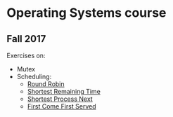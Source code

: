 # Operating Systems course
## Fall 2017

Exercises on:

* Mutex
* Scheduling:
    + [Round Robin](https://en.wikipedia.org/wiki/Round-robin_scheduling)
    + [Shortest Remaining Time](https://en.wikipedia.org/wiki/Shortest_remaining_time)
    + [Shortest Process Next](https://en.wikipedia.org/wiki/Shortest_job_next)
    + [First Come First Served](https://en.wikipedia.org/wiki/Scheduling_%28computing%29%23First_come%2C_first_served)

